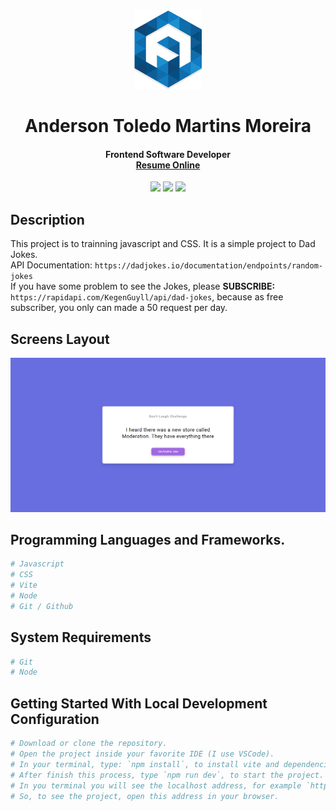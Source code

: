<div align="center">
  <img src="readme/logo/favicon.png" />
  <h1>Anderson Toledo Martins Moreira</h1>
  <h4> Frontend Software Developer <br />
    <a href="http://www.atmm.dev" target="_blank">Resume Online</a>
  </h4>
</div>

<!-- References for Create budgets :: https://shields.io/category/build -->
<div align="center">
  <img src="https://img.shields.io/static/v1?label=STATUS&message=complete&color=darkgreen&style=for-the-badge"/> <img src="https://img.shields.io/static/v1?label=Javascript&message=ES23&color=yellow&style=for-the-badge"/> <img src="https://img.shields.io/static/v1?label=CSS&message=3&color=blue&style=for-the-badge"/>
</div>

## Description
This project is to trainning javascript and CSS. It is a simple project to Dad Jokes. <br />
API Documentation: `https://dadjokes.io/documentation/endpoints/random-jokes` <br />
If you have some problem to see the Jokes, please **SUBSCRIBE:** `https://rapidapi.com/KegenGuyll/api/dad-jokes`, because as free subscriber, you only can made a 50 request per day.


## Screens Layout
<div align="center">
  <img src="readme/layout/layout.jpg" alt="Login"/>
</div>

## Programming Languages and Frameworks.
```bash
# Javascript
# CSS
# Vite
# Node
# Git / Github
```

## System Requirements
```bash
# Git
# Node
```

## Getting Started With Local Development Configuration
```bash
# Download or clone the repository.
# Open the project inside your favorite IDE (I use VSCode).
# In your terminal, type: `npm install`, to install vite and dependencies.
# After finish this process, type `npm run dev`, to start the project.
# In you terminal you will see the localhost address, for example `http://localhost:5173/`.
# So, to see the project, open this address in your browser.
```